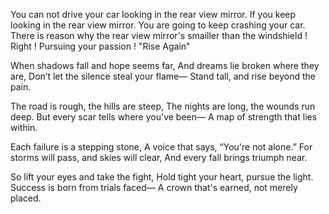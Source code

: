 You can not drive your car looking in the rear view mirror. 
If you keep looking in the rear view mirror.
You are going to keep crashing your car.
There is reason why the rear view mirror's smailler than the windshield !
Right !
Pursuing your passion !
"Rise Again"

When shadows fall and hope seems far,
And dreams lie broken where they are,
Don’t let the silence steal your flame—
Stand tall, and rise beyond the pain.

The road is rough, the hills are steep,
The nights are long, the wounds run deep.
But every scar tells where you've been—
A map of strength that lies within.

Each failure is a stepping stone,
A voice that says, “You're not alone.”
For storms will pass, and skies will clear,
And every fall brings triumph near.

So lift your eyes and take the fight,
Hold tight your heart, pursue the light.
Success is born from trials faced—
A crown that's earned, not merely placed.

